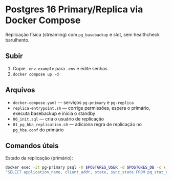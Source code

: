 # Postgres 16 Primary/Replica via Docker Compose

Replicação física (streaming) com `pg_basebackup` e slot, sem healthcheck barulhento.

## Subir

1. Copie `.env.example` para `.env` e edite senhas.
2. `docker compose up -d`

## Arquivos

- `docker-compose.yaml` — serviços `pg-primary` e `pg-replica`
- `replica-entrypoint.sh` — corrige permissões, espera o primário, executa basebackup e inicia o standby
- `00_init.sql` — cria o usuário de replicação
- `01_pg_hba_replication.sh` — adiciona regra de replicação no `pg_hba.conf` do primário

## Comandos úteis

Estado da replicação (primário):
```bash
docker exec -it pg-primary psql -U $POSTGRES_USER -d $POSTGRES_DB -c \
"SELECT application_name, client_addr, state, sync_state FROM pg_stat_replication;"

